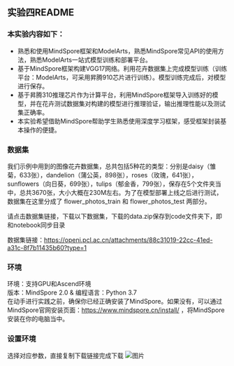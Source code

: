 ## 实验四README

### 本实验内容如下：
* 熟悉和使用MindSpore框架和ModelArts，熟悉MindSpore常见API的使用方法，熟悉ModelArts一站式模型训练和部署平台。
* 基于MindSpore框架构建VGG17网络。利用花卉数据集上完成模型训练（训练平台：ModelArts，可采用昇腾910芯片进行训练）。模型训练完成后，对模型进行保存。
* 基于昇腾310推理芯片作为计算平台，利用MindSpore框架导入训练好的模型，并在花卉测试数据集对构建的模型进行推理验证，输出推理性能以及测试集正确率。
* 本实验希望借助MindSpore帮助学生熟悉使用深度学习框架，感受框架封装基本操作的便捷。

### 数据集
我们示例中用到的图像花卉数据集，总共包括5种花的类型：分别是daisy（雏菊，633张），dandelion（蒲公英，898张），roses（玫瑰，641张），sunflowers（向日葵，699张），tulips（郁金香，799张），保存在5个文件夹当中，总共3670张，大小大概在230M左右。为了在模型部署上线之后进行测试，数据集在这里分成了 flower_photos_train 和 flower_photos_test 两部分。

请点击数据集链接，下载以下数据集，下载的data.zip保存到code文件夹下，即和notebook同步目录

数据集链接：https://openi.pcl.ac.cn/attachments/88c31019-22cc-41ed-a31c-8f7b11435b60?type=1

### 环境
环境：支持GPU和Ascend环境 \
版本：MindSpore 2.0 & 编程语言：Python 3.7 \
    在动手进行实践之前，确保你已经正确安装了MindSpore。如果没有，可以通过MindSpore官网安装页面：https://www.mindspore.cn/install/ ，将MindSpore安装在你的电脑当中。
    
### 设置环境
选择对应参数，直接复制下载链接完成下载
![图片](assets/IMG_1.png)

